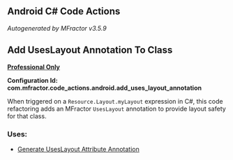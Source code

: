 ## Android C# Code Actions
*Autogenerated by MFractor v3.5.9*
## Add UsesLayout Annotation To Class

**[Professional Only](https://www.mfractor.com/buy?utm_source=docs&utm_medium=professional_only)**

**Configuration Id: com.mfractor.code_actions.android.add_uses_layout_annotation**

When triggered on a `Resource.Layout.myLayout` expression in C#, this code refactoring adds an MFractor `UsesLayout` annotation to provide layout safety for that class.


### Uses:

 * [Generate UsesLayout Attribute Annotation](/code-generation/csharp/android.md#generate-useslayout-attribute-annotation)


